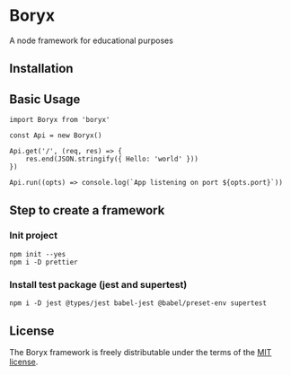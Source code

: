 # Boryx

A node framework for educational purposes

## Installation

## Basic Usage

```
import Boryx from 'boryx'

const Api = new Boryx()

Api.get('/', (req, res) => {
	res.end(JSON.stringify({ Hello: 'world' }))
})

Api.run((opts) => console.log(`App listening on port ${opts.port}`))
```

## Step to create a framework

### Init project

```console
npm init --yes
npm i -D prettier
```

### Install test package (jest and supertest)

```console
npm i -D jest @types/jest babel-jest @babel/preset-env supertest
```

## License

The Boryx framework is freely distributable under the terms of the [MIT license](LICENSE).

